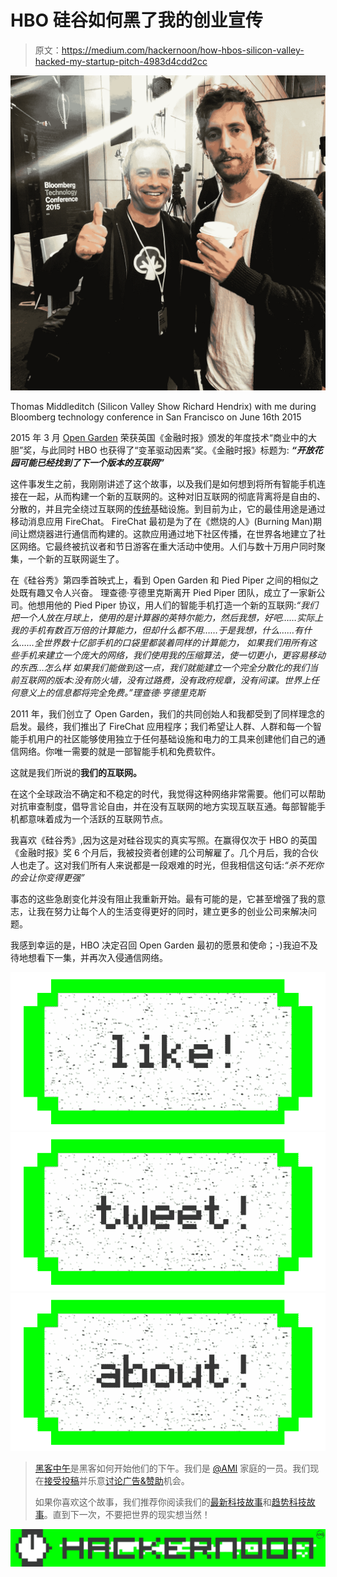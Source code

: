 # HBO 硅谷如何黑了我的创业宣传

> 原文：<https://medium.com/hackernoon/how-hbos-silicon-valley-hacked-my-startup-pitch-4983d4cdd2cc>

![](img/7655dbddf873448e7a6f85bc84b053eb.png)

Thomas Middleditch (Silicon Valley Show Richard Hendrix) with me during Bloomberg technology conference in San Francisco on June 16th 2015

2015 年 3 月 [Open Garden](https://hackernoon.com/tagged/open-garden) 荣获英国《金融时报》颁发的年度技术“商业中的大胆”奖，与此同时 HBO 也获得了“变革驱动因素”奖。《金融时报》标题为: ***“开放花园可能已经找到了下一个版本的互联网”***

这件事发生之前，我刚刚讲述了这个故事，以及我们是如何想到将所有智能手机连接在一起，从而构建一个新的互联网的。这种对旧互联网的彻底背离将是自由的、分散的，并且完全绕过互联网的[传统](https://hackernoon.com/tagged/traditional)基础设施。到目前为止，它的最佳用途是通过移动消息应用 FireChat。
FireChat 最初是为了在《燃烧的人》(Burning Man)期间让燃烧器进行通信而构建的。这款应用通过地下社区传播，在世界各地建立了社区网络。它最终被抗议者和节日游客在重大活动中使用。人们与数十万用户同时聚集，一个新的互联网诞生了。

在《硅谷秀》第四季首映式上，看到 Open Garden 和 Pied Piper 之间的相似之处既有趣又令人兴奋。
理查德·亨德里克斯离开 Pied Piper 团队，成立了一家新公司。他想用他的 Pied Piper 协议，用人们的智能手机打造一个新的互联网:*“我们把一个人放在月球上，使用的是计算器的英特尔能力，然后我想，好吧……实际上我的手机有数百万倍的计算能力，但却什么都不用……于是我想，什么……有什么……全世界数十亿部手机的口袋里都装着同样的计算能力， 如果我们用所有这些手机来建立一个庞大的网络，我们使用我的压缩算法，使一切更小，更容易移动的东西…怎么样 如果我们能做到这一点，我们就能建立一个完全分散化的我们当前互联网的版本:没有防火墙，没有过路费，没有政府规章，没有间谍。世界上任何意义上的信息都将完全免费。”理查德·亨德里克斯*

2011 年，我们创立了 Open Garden，我们的共同创始人和我都受到了同样理念的启发。最终，我们推出了 FireChat 应用程序；我们希望让人群、人群和每一个智能手机用户的社区能够使用独立于任何基础设施和电力的工具来创建他们自己的通信网络。你唯一需要的就是一部智能手机和免费软件。

这就是我们所说的**我们的互联网。**

在这个全球政治不确定和不稳定的时代，我觉得这种网络非常需要。他们可以帮助对抗审查制度，倡导言论自由，并在没有互联网的地方实现互联互通。每部智能手机都意味着成为一个活跃的互联网节点。

我喜欢《硅谷秀》,因为这是对硅谷现实的真实写照。在赢得仅次于 HBO 的英国《金融时报》奖 6 个月后，我被投资者创建的公司解雇了。几个月后，我的合伙人也走了。这对我们所有人来说都是一段艰难的时光，但我相信这句话:*“杀不死你的会让你变得更强”*

事态的这些急剧变化并没有阻止我重新开始。最有可能的是，它甚至增强了我的意志，让我在努力让每个人的生活变得更好的同时，建立更多的创业公司来解决问题。

我感到幸运的是，HBO 决定召回 Open Garden 最初的愿景和使命；-)我迫不及待地想看下一集，并再次入侵通信网络。

[![](img/50ef4044ecd4e250b5d50f368b775d38.png)](http://bit.ly/HackernoonFB)[![](img/979d9a46439d5aebbdcdca574e21dc81.png)](https://goo.gl/k7XYbx)[![](img/2930ba6bd2c12218fdbbf7e02c8746ff.png)](https://goo.gl/4ofytp)

> [黑客中午](http://bit.ly/Hackernoon)是黑客如何开始他们的下午。我们是 [@AMI](http://bit.ly/atAMIatAMI) 家庭的一员。我们现在[接受投稿](http://bit.ly/hackernoonsubmission)并乐意[讨论广告&赞助](mailto:partners@amipublications.com)机会。
> 
> 如果你喜欢这个故事，我们推荐你阅读我们的[最新科技故事](http://bit.ly/hackernoonlatestt)和[趋势科技故事](https://hackernoon.com/trending)。直到下一次，不要把世界的现实想当然！

![](img/be0ca55ba73a573dce11effb2ee80d56.png)
